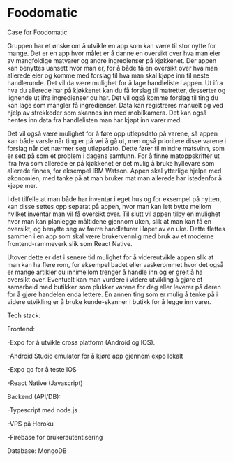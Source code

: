 # Foodomatic

Case for Foodomatic

Gruppen har et ønske om å utvikle en app som kan være til stor nytte for mange. Det er en app hvor målet er å danne en oversikt over hva man eier av mangfoldige matvarer og andre ingredienser på kjøkkenet. Der appen kan benyttes uansett hvor man er, for å både få en oversikt over hva man allerede eier og komme med forslag til hva man skal kjøpe inn til neste handlerunde. Det vil da være mulighet for å lage handleliste i appen.
Ut ifra hva du allerede har på kjøkkenet kan du få forslag til matretter, desserter og lignende ut ifra ingredienser du har. Det vil også komme forslag til ting du kan lage som mangler få ingredienser. Data kan registreres manuelt og ved hjelp av strekkoder som skannes inn med mobilkamera. Det kan også hentes inn data fra handlelisten man har kjøpt inn varer med.

Det vil også være mulighet for å føre opp utløpsdato på varene, så appen kan både varsle når ting er på vei å gå ut, men også prioritere disse varene i forslag når det nærmer seg utløpsdato. Dette fører til mindre matsvinn, som er sett på som et problem i dagens samfunn. For å finne matoppskrifter ut ifra hva som allerede er på kjøkkenet er det mulig å bruke hyllevare som allerede finnes, for eksempel IBM Watson.
Appen skal ytterlige hjelpe med økonomien, med tanke på at man bruker mat man allerede har istedenfor å kjøpe mer. 

I det tilfelle at man både har inventar i eget hus og for eksempel på hytten, kan disse settes opp separat på appen, hvor man kan lett bytte mellom hvilket inventar man vil få oversikt over. Til slutt vil appen tilby en mulighet hvor man kan planlegge måltidene gjennom uken, slik at man kan få en oversikt, og benytte seg av færre handleturer i løpet av en uke. 
Dette flettes sammen i en app som skal være brukervennlig med bruk av et moderne frontend-rammeverk slik som React Native.

Utover dette er det i senere tid mulighet for å videreutvikle appen slik at man kan ha flere rom, for eksempel badet eller vaskerommet hvor det også er mange artikler du innimellom trenger å handle inn og er greit å ha oversikt over. Eventuelt kan man vurdere i videre utvikling å gjøre et samarbeid med butikker som plukker varene for deg eller leverer på døren for å gjøre handelen enda lettere. En annen ting som er mulig å tenke på i videre utvikling er å bruke kunde-skanner i butikk for å legge inn varer.

Tech stack:

Frontend:

-Expo for å utvikle cross platform (Android og IOS).

-Android Studio emulator for å kjøre app gjennom expo lokalt
	
-Expo go for å teste IOS
	
-React Native (Javascript)

Backend (API/DB):

-Typescript med node.js
	
-VPS på Heroku
	
-Firebase for brukerautentisering
  
Database: MongoDB



